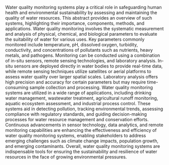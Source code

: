 Water quality monitoring systems play a critical role in safeguarding human health and environmental sustainability by assessing and maintaining the quality of water resources.
This abstract provides an overview of such systems, highlighting their importance, components, methods, and applications. 
Water quality monitoring involves the systematic measurement and analysis of physical, chemical, and biological parameters to evaluate the suitability of water for various uses.
Key parameters commonly monitored include temperature, pH, dissolved oxygen, turbidity, conductivity, and concentrations of pollutants such as nutrients, heavy metals, and pathogens.
Monitoring can be conducted using a combination of in-situ sensors, remote sensing technologies, and laboratory analysis.
In-situ sensors are deployed directly in water bodies to provide real-time data, while remote sensing techniques utilize satellites or aerial platforms to assess water quality over larger spatial scales.
Laboratory analysis offers high precision and accuracy for certain parameters but may require time-consuming sample collection and processing. 
Water quality monitoring systems are utilized in a wide range of applications, including drinking water management, wastewater treatment, agricultural runoff monitoring, aquatic ecosystem assessment, and industrial process control. 
These systems aid in detecting pollution, tracking environmental trends, assessing compliance with regulatory standards, and guiding decision-making processes for water resource management and conservation efforts. Continuous advancements in sensor technology, data analytics, and remote monitoring capabilities are enhancing the effectiveness and efficiency of water quality monitoring systems, enabling stakeholders to address emerging challenges such as climate change impacts, population growth, and emerging contaminants. 
Overall, water quality monitoring systems are indispensable tools for ensuring the sustainability and resilience of water resources in the face of growing environmental pressures.	 
